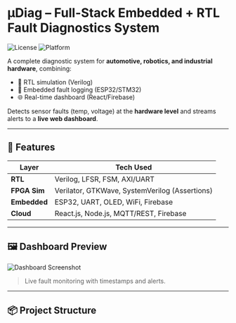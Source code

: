 # µDiag – Full-Stack Embedded + RTL Fault Diagnostics System

![License](https://img.shields.io/badge/license-MIT-blue)
![Platform](https://img.shields.io/badge/platform-FPGA%20%7C%20ESP32%20%7C%20Cloud-orange)

A complete diagnostic system for **automotive, robotics, and industrial hardware**, combining:
- 📡 RTL simulation (Verilog)
- 🔌 Embedded fault logging (ESP32/STM32)
- 🌐 Real-time dashboard (React/Firebase)

Detects sensor faults (temp, voltage) at the **hardware level** and streams alerts to a **live web dashboard**.

---

## 🧩 Features

| Layer       | Tech Used |
|------------|----------|
| **RTL**    | Verilog, LFSR, FSM, AXI/UART |
| **FPGA Sim** | Verilator, GTKWave, SystemVerilog (Assertions) |
| **Embedded** | ESP32, UART, OLED, WiFi, Firebase |
| **Cloud**  | React.js, Node.js, MQTT/REST, Firebase |

---

## 🖼️ Dashboard Preview

![Dashboard Screenshot](docs/images/dashboard-preview.png)

> Live fault monitoring with timestamps and alerts.

---

## 📦 Project Structure
